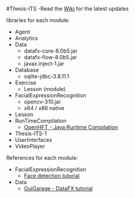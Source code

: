 #Thesis-ITS
-Read the [Wiki](https://github.com/robertoguazon/Thesis-ITS/wiki) for the latest updates

libraries for each module:
   * Agent
   * Analytics
   * Data
      * datafx-core-8.0b5.jar
      * datafx-flow-8.0b5.jar
      * javax.inject-1.jar
   * Database
      * sqlite-jdbc-3.8.11.1
   * Exercise
      * Lesson (module)
   * FacialExpressionRecognition
      * opencv-310.jar
      * x64 / x86 native
   * Lesson
   * RunTimeCompilation
      * [OpenHFT - Java Runtime Compilation](https://github.com/OpenHFT/Java-Runtime-Compiler)
   * Thesis-ITS-1
   * UserInterfaces
   * VideoPlayer


References for each module:
   * FacialExpressionRecognition
      * [Face detection tutorial](http://opencv-java-tutorials.readthedocs.io/en/latest/06-face-detection-and-tracking.html)
   * Data
      * [GuiGarage - DataFX tutorial](http://www.guigarage.com/2014/05/datafx-8-0-tutorials/)

        
        

